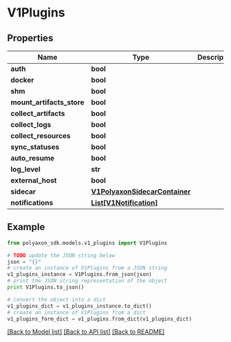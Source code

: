 # V1Plugins


## Properties
Name | Type | Description | Notes
------------ | ------------- | ------------- | -------------
**auth** | **bool** |  | [optional] 
**docker** | **bool** |  | [optional] 
**shm** | **bool** |  | [optional] 
**mount_artifacts_store** | **bool** |  | [optional] 
**collect_artifacts** | **bool** |  | [optional] 
**collect_logs** | **bool** |  | [optional] 
**collect_resources** | **bool** |  | [optional] 
**sync_statuses** | **bool** |  | [optional] 
**auto_resume** | **bool** |  | [optional] 
**log_level** | **str** |  | [optional] 
**external_host** | **bool** |  | [optional] 
**sidecar** | [**V1PolyaxonSidecarContainer**](V1PolyaxonSidecarContainer.md) |  | [optional] 
**notifications** | [**List[V1Notification]**](V1Notification.md) |  | [optional] 

## Example

```python
from polyaxon_sdk.models.v1_plugins import V1Plugins

# TODO update the JSON string below
json = "{}"
# create an instance of V1Plugins from a JSON string
v1_plugins_instance = V1Plugins.from_json(json)
# print the JSON string representation of the object
print V1Plugins.to_json()

# convert the object into a dict
v1_plugins_dict = v1_plugins_instance.to_dict()
# create an instance of V1Plugins from a dict
v1_plugins_form_dict = v1_plugins.from_dict(v1_plugins_dict)
```
[[Back to Model list]](../README.md#documentation-for-models) [[Back to API list]](../README.md#documentation-for-api-endpoints) [[Back to README]](../README.md)


